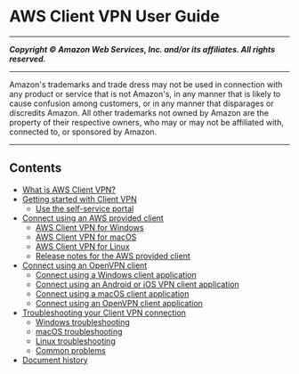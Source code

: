 # AWS Client VPN User Guide

-----
*****Copyright &copy; Amazon Web Services, Inc. and/or its affiliates. All rights reserved.*****

-----
Amazon's trademarks and trade dress may not be used in 
     connection with any product or service that is not Amazon's, 
     in any manner that is likely to cause confusion among customers, 
     or in any manner that disparages or discredits Amazon. All other 
     trademarks not owned by Amazon are the property of their respective
     owners, who may or may not be affiliated with, connected to, or 
     sponsored by Amazon.

-----
## Contents
+ [What is AWS Client VPN?](client-vpn-user-what-is.md)
+ [Getting started with Client VPN](user-getting-started.md)
   + [Use the self-service portal](self-service-portal.md)
+ [Connect using an AWS provided client](connect-aws-client-vpn-connect.md)
   + [AWS Client VPN for Windows](client-vpn-connect-windows.md)
   + [AWS Client VPN for macOS](client-vpn-connect-macos.md)
   + [AWS Client VPN for Linux](client-vpn-connect-linux.md)
   + [Release notes for the AWS provided client](release-notes.md)
+ [Connect using an OpenVPN client](connect.md)
   + [Connect using a Windows client application](windows.md)
   + [Connect using an Android or iOS VPN client application](android.md)
   + [Connect using a macOS client application](macos.md)
   + [Connect using an OpenVPN client application](linux.md)
+ [Troubleshooting your Client VPN connection](troubleshooting.md)
   + [Windows troubleshooting](windows-troubleshooting.md)
   + [macOS troubleshooting](macos-troubleshooting.md)
   + [Linux troubleshooting](linux-troubleshooting.md)
   + [Common problems](common-troubleshooting.md)
+ [Document history](WhatsNew.md)